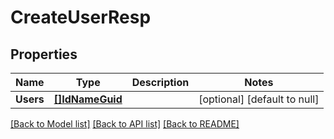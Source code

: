 # CreateUserResp

## Properties
Name | Type | Description | Notes
------------ | ------------- | ------------- | -------------
**Users** | [**[]IdNameGuid**](IdNameGUID.md) |  | [optional] [default to null]

[[Back to Model list]](../README.md#documentation-for-models) [[Back to API list]](../README.md#documentation-for-api-endpoints) [[Back to README]](../README.md)

